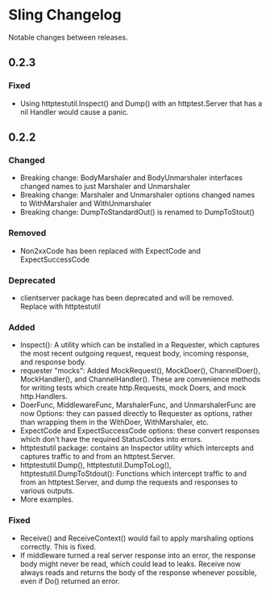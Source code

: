 # Sling Changelog

Notable changes between releases.

## 0.2.3
### Fixed
- Using httptestutil.Inspect() and Dump() with an httptest.Server that has a nil Handler would
  cause a panic.  

## 0.2.2
### Changed
- Breaking change: BodyMarshaler and BodyUnmarshaler interfaces changed names to just Marshaler
  and Unmarshaler
- Breaking change: Marshaler and Unmarshaler options changed names to WithMarshaler and WithUnmarshaler
- Breaking change: DumpToStandardOut() is renamed to DumpToStout()
### Removed
- Non2xxCode has been replaced with ExpectCode and ExpectSuccessCode
### Deprecated
- clientserver package has been deprecated and will be removed.  Replace with httptestutil
### Added
- Inspect(): A utility which can be installed in a Requester, which captures the most recent
  outgoing request, request body, incoming response, and response body.
- requester "mocks": Added MockRequest(), MockDoer(), ChannelDoer(), MockHandler(), and ChannelHandler().
  These are convenience methods for writing tests which create http.Requests, mock Doers, and mock http.Handlers.
- DoerFunc, MiddlewareFunc, MarshalerFunc, and UnmarshalerFunc are now Options: they can passed directly to Requester
  as options, rather than wrapping them in the WithDoer, WithMarshaler, etc.
- ExpectCode and ExpectSuccessCode options: these convert responses which don't have the required StatusCodes into
  errors.
- httptestutil package: contains an Inspector utility which intercepts and captures traffic to and from
  an httptest.Server.
- httptestutil.Dump(), httptestutil.DumpToLog(), httptestutil.DumpToStdout(): Functions which intercept traffic
  to and from an httptest.Server, and dump the requests and responses to various outputs.
- More examples.
### Fixed
- Receive() and ReceiveContext() would fail to apply marshaling options correctly.  This is fixed.
- If middleware turned a real server response into an error, the response body might never be read,
  which could lead to leaks.  Receive now always reads and returns the body of the response whenever possible,
  even if Do() returned an error.




